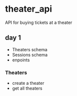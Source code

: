 # theater_api
API for buying tickets at a theater
## day 1
  - Theaters schema
  - Sessions schema
  - enpoints

### Theaters
 - create a theater
 - get all theaters